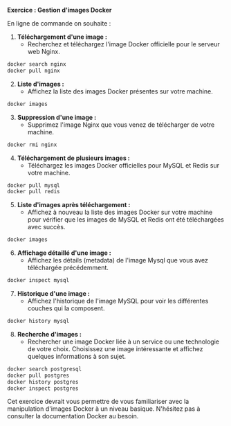 **Exercice : Gestion d'images Docker**

En ligne de commande on souhaite :

1. **Téléchargement d'une image :**
   - Recherchez et téléchargez l'image Docker officielle pour le serveur web Nginx.

```sh
docker search nginx
docker pull nginx
```

2. **Liste d'images :**
   - Affichez la liste des images Docker présentes sur votre machine.

```sh
docker images
```

3. **Suppression d'une image :**
   - Supprimez l'image Nginx que vous venez de télécharger de votre machine.

```sh
docker rmi nginx
```

4. **Téléchargement de plusieurs images :**
   - Téléchargez les images Docker officielles pour MySQL et Redis sur votre machine.

```sh
docker pull mysql
docker pull redis
```

5. **Liste d'images après téléchargement :**
   - Affichez à nouveau la liste des images Docker sur votre machine pour vérifier que les images de MySQL et Redis ont été téléchargées avec succès.

```sh
docker images
```

6. **Affichage détaillé d'une image :**
   - Affichez les détails (metadata) de l'image Mysql que vous avez téléchargée précédemment.

```sh
docker inspect mysql
```

7. **Historique d'une image :**
   - Affichez l'historique de l'image MySQL pour voir les différentes couches qui la composent.

```sh
docker history mysql
```

8. **Recherche d'images :**
   - Rechercher une image Docker liée à un service ou une technologie de votre choix. Choisissez une image intéressante et affichez quelques informations à son sujet.

```sh
docker search postgresql
docker pull postgres
docker history postgres
docker inspect postgres
```

Cet exercice devrait vous permettre de vous familiariser avec la manipulation d'images Docker à un niveau basique. N'hésitez pas à consulter la documentation Docker au besoin.
